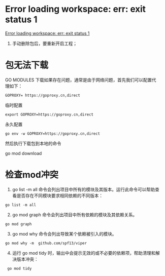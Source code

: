 # Error loading workspace: err: exit status 1
[Error loading workspace: err: exit status 1](https://stackoverflow.com/questions/67800641/error-loading-workspace-err-exit-status-1-stderr-go-updates-to-go-sum-neede)

1. 手动删除包后，要重新开启工程；



# 包无法下载
GO MODULES 下载如果存在问题，通常是由于网络问题，首先我们可以配置代理如下：
```
GOPROXY= https://goproxy.cn,direct
```


临时配置
```
export GOPROXY=https://goproxy.cn,direct
```


永久配置
```
go env -w GOPROXY=https://goproxy.cn,direct
```


然后执行下载包到本地的命令

go mod download

# 检查mod冲突
1. go list -m all 命令会列出项目中所有的模块及其版本。运行此命令可以帮助查看是否存在不同模块要求相同依赖的不同版本：
```
go list -m all
```

2. go mod graph 命令会列出项目中所有依赖的模块及其依赖关系。
```
go mod graph
```

3. go mod why 命令会列出导致某个依赖被引入的模块。
```
go mod why -m  github.com/spf13/viper
```

4. 运行 go mod tidy 时，输出中会提示无效的或不必要的依赖项，帮助清理和解决版本冲突：
```
 go mod tidy
```
